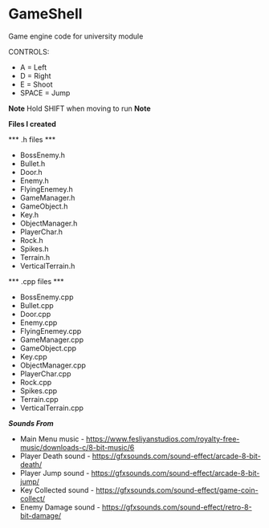 # GameShell

Game engine code for university module

CONTROLS:
- A = Left
- D = Right
- E = Shoot
- SPACE = Jump

**Note** Hold SHIFT when moving to run **Note**

**Files I created**

*** .h files ***

- BossEnemy.h
- Bullet.h
- Door.h
- Enemy.h
- FlyingEnemey.h
- GameManager.h
- GameObject.h
- Key.h
- ObjectManager.h
- PlayerChar.h
- Rock.h
- Spikes.h
- Terrain.h
- VerticalTerrain.h

*** .cpp files ***

- BossEnemy.cpp
- Bullet.cpp
- Door.cpp
- Enemy.cpp
- FlyingEnemey.cpp
- GameManager.cpp
- GameObject.cpp
- Key.cpp
- ObjectManager.cpp
- PlayerChar.cpp
- Rock.cpp
- Spikes.cpp
- Terrain.cpp
- VerticalTerrain.cpp

***Sounds From***
- Main Menu music - https://www.fesliyanstudios.com/royalty-free-music/downloads-c/8-bit-music/6
- Player Death sound - https://gfxsounds.com/sound-effect/arcade-8-bit-death/
- Player Jump sound - https://gfxsounds.com/sound-effect/arcade-8-bit-jump/
- Key Collected sound - https://gfxsounds.com/sound-effect/game-coin-collect/
- Enemy Damage sound - https://gfxsounds.com/sound-effect/retro-8-bit-damage/
